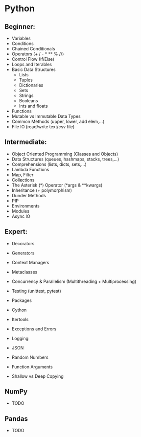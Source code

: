 # Python
## Beginner:
* Variables
* Conditions
* Chained Conditionals
* Operators (+ / - * ** % //)
* Control Flow (If/Else)
* Loops and Iterables
* Basic Data Structures
	* Lists
	* Tuples
	* Dictionaries
	* Sets
	* Strings
	* Booleans
	* Ints and floats
* Functions
* Mutable vs Immutable Data Types
* Common Methods (upper, lower, add elem,...)
* File IO (read/write text/csv file)
## Intermediate:
* Object Oriented Programming (Classes and Objects)
* Data Structures (queues, hashmaps, stacks, trees,...)
* Comprehensions (lists, dicts, sets,...)
* Lambda Functions
* Map, Filter
* Collections
* The Asterisk (*) Operator (*args & **kwargs)
* Inheritance (+ polymorphism)
* Dunder Methods
* PIP
* Environments
* Modules
* Async IO
## Expert:
* Decorators
* Generators 
* Context Managers
* Metaclasses
* Concurrency & Parallelism (Multithreading + Multiprocessing)
* Testing (unittest, pytest)
* Packages
* Cython


* Itertools
* Exceptions and Errors
* Logging
* JSON
* Random Numbers
* Function Arguments
* Shallow vs Deep Copying


## NumPy
* TODO

## Pandas
* TODO
